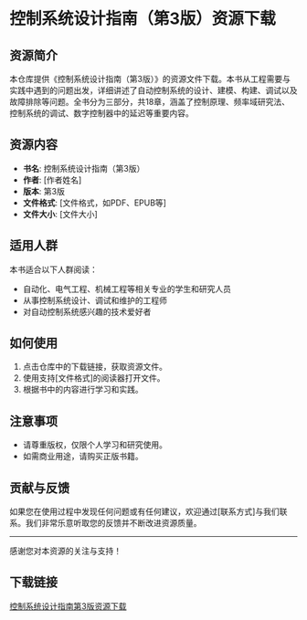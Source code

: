 # 控制系统设计指南（第3版）资源下载

## 资源简介

本仓库提供《控制系统设计指南（第3版）》的资源文件下载。本书从工程需要与实践中遇到的问题出发，详细讲述了自动控制系统的设计、建模、构建、调试以及故障排除等问题。全书分为三部分，共18章，涵盖了控制原理、频率域研究法、控制系统的调试、数字控制器中的延迟等重要内容。

## 资源内容

- **书名**: 控制系统设计指南（第3版）
- **作者**: [作者姓名]
- **版本**: 第3版
- **文件格式**: [文件格式，如PDF、EPUB等]
- **文件大小**: [文件大小]

## 适用人群

本书适合以下人群阅读：

- 自动化、电气工程、机械工程等相关专业的学生和研究人员
- 从事控制系统设计、调试和维护的工程师
- 对自动控制系统感兴趣的技术爱好者

## 如何使用

1. 点击仓库中的下载链接，获取资源文件。
2. 使用支持[文件格式]的阅读器打开文件。
3. 根据书中的内容进行学习和实践。

## 注意事项

- 请尊重版权，仅限个人学习和研究使用。
- 如需商业用途，请购买正版书籍。

## 贡献与反馈

如果您在使用过程中发现任何问题或有任何建议，欢迎通过[联系方式]与我们联系。我们非常乐意听取您的反馈并不断改进资源质量。

---

感谢您对本资源的关注与支持！

## 下载链接

[控制系统设计指南第3版资源下载](https://pan.quark.cn/s/2a1d0b5b0237)